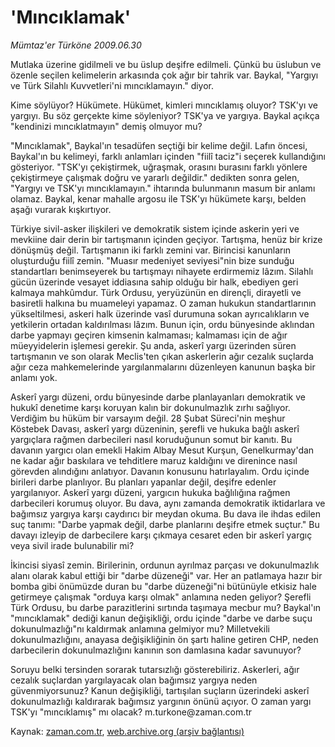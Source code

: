 # 'Mıncıklamak'

*Mümtaz'er Türköne 2009.06.30*

<tr><td class="metin" colspan="2" style="padding-top: 20px; padding-left: 5px; padding-right: 10px;">Mutlaka üzerine gidilmeli ve bu üslup deşifre edilmeli. Çünkü bu üslubun ve özenle seçilen kelimelerin arkasında çok ağır bir tahrik var. Baykal, "Yargıyı ve Türk Silahlı Kuvvetleri'ni mıncıklamayın." diyor.</td></tr><tr><td class="metin" colspan="2" style="padding-top: 20px; padding-left: 5px; padding-right: 10px;"><p>Kime söylüyor? Hükümete. Hükümet, kimleri mıncıklamış oluyor? TSK'yı ve yargıyı. Bu söz gerçekte kime söyleniyor? TSK'ya ve yargıya. Baykal açıkça "kendinizi mıncıklatmayın" demiş olmuyor mu?
<p>"Mıncıklamak", Baykal'ın tesadüfen seçtiği bir kelime değil. Lafın öncesi, Baykal'ın bu kelimeyi, farklı anlamları içinden "fiilî taciz"i seçerek kullandığını gösteriyor. "TSK'yı çekiştirmek, uğraşmak, orasını burasını farklı yönlere çekiştirmeye çalışmak doğru ve yararlı değildir." dedikten sonra gelen, "Yargıyı ve TSK'yı mıncıklamayın." ihtarında bulunmanın masum bir anlamı olamaz. Baykal, kenar mahalle argosu ile TSK'yı hükümete karşı, belden aşağı vurarak kışkırtıyor.
<p>Türkiye sivil-asker ilişkileri ve demokratik sistem içinde askerin yeri ve mevkiine dair derin bir tartışmanın içinden geçiyor. Tartışma, henüz bir krize dönüşmüş değil. Tartışmanın iki farklı zemini var. Birincisi kanunların oluşturduğu fiilî zemin. "Muasır medeniyet seviyesi"nin bize sunduğu standartları benimseyerek bu tartışmayı nihayete erdirmemiz lâzım. Silahlı gücün üzerinde vesayet iddiasına sahip olduğu bir halk, ebediyen geri kalmaya mahkûmdur. Türk Ordusu, yeryüzünün en dirençli, dirayetli ve basiretli halkına bu muameleyi yapamaz. O zaman hukukun standartlarının yükseltilmesi, askeri halk üzerinde vasî durumuna sokan ayrıcalıkların ve yetkilerin ortadan kaldırılması lâzım. Bunun için, ordu bünyesinde aklından darbe yapmayı geçiren kimsenin kalmaması; kalmaması için de ağır müeyyidelerin işlemesi gerekir. Şu anda, askerî yargı üzerinden süren tartışmanın ve son olarak Meclis'ten çıkan askerlerin ağır cezalık suçlarda ağır ceza mahkemelerinde yargılanmalarını düzenleyen kanunun başka bir anlamı yok.
<p>Askerî yargı düzeni, ordu bünyesinde darbe planlayanları demokratik ve hukukî denetime karşı koruyan kalın bir dokunulmazlık zırhı sağlıyor. Verdiğim bu hüküm bir varsayım değil. 28 Şubat Süreci'nin meşhur Köstebek Davası, askerî yargı düzeninin, şerefli ve hukuka bağlı askerî yargıçlara rağmen darbecileri nasıl koruduğunun somut bir kanıtı. Bu davanın yargıcı olan emekli Hakim Albay Mesut Kurşun, Genelkurmay'dan ne kadar ağır baskılara ve tehditlere maruz kaldığını ve direnince nasıl görevden alındığını anlatıyor. Davanın konusunu hatırlayalım. Ordu içinde birileri darbe planlıyor. Bu planları yapanlar değil, deşifre edenler yargılanıyor. Askerî yargı düzeni, yargıcın hukuka bağlılığına rağmen darbecileri korumuş oluyor. Bu dava, aynı zamanda demokratik iktidarlara ve bağımsız yargıya karşı caydırıcı bir meydan okuma. Bu dava ile ihdas edilen suç tanımı: "Darbe yapmak değil, darbe planlarını deşifre etmek suçtur." Bu davayı izleyip de darbecilere karşı çıkmaya cesaret eden bir askerî yargıç veya sivil irade bulunabilir mi?
<p>İkincisi siyasî zemin. Birilerinin, ordunun ayrılmaz parçası ve dokunulmazlık alanı olarak kabul ettiği bir "darbe düzeneği" var. Her an patlamaya hazır bir bomba gibi önümüzde duran bu "darbe düzeneği"ni bütünüyle etkisiz hale getirmeye çalışmak "orduya karşı olmak" anlamına neden geliyor? Şerefli Türk Ordusu, bu darbe parazitlerini sırtında taşımaya mecbur mu? Baykal'ın "mıncıklamak" dediği kanun değişikliği, ordu içinde "darbe ve darbe suçu dokunulmazlığı"nı kaldırmak anlamına gelmiyor mu? Milletvekili dokunulmazlığını, anayasa değişikliğinin ön şartı haline getiren CHP, neden darbecilerin dokunulmazlığını kanının son damlasına kadar savunuyor?
<p>Soruyu belki tersinden sorarak tutarsızlığı gösterebiliriz. Askerleri, ağır cezalık suçlardan yargılayacak olan bağımsız yargıya neden güvenmiyorsunuz? Kanun değişikliği, tartışılan suçların üzerindeki askerî dokunulmazlığı kaldırarak bağımsız yargının önünü açıyor. O zaman yargı TSK'yı "mıncıklamış" mı olacak? m.turkone@zaman.com.tr<br/></p></p></p></p></p></p></td></tr>

Kaynak: [zaman.com.tr](http://zaman.com.tr/yazar.do?yazino=864345), [web.archive.org (arşiv bağlantısı)](http://web.archive.org/web/20090701003043/http://zaman.com.tr:80/yazar.do?yazino=864345)
